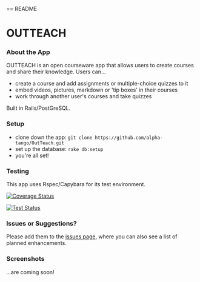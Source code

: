 == README

# OUTTEACH

### About the App

OUTTEACH is an open courseware app that allows users to create courses and share their knowledge. Users can...
* create a course and add assignments or multiple-choice quizzes to it
* embed videos, pictures, markdown or 'tip boxes' in their courses
* work through another user's courses and take quizzes

Built in Rails/PostGreSQL.

### Setup

* clone down the app: `git clone https://github.com/alpha-tango/OutTeach.git`
* set up the database: `rake db:setup`
* you're all set!

### Testing

This app uses Rspec/Capybara for its test environment.

[![Coverage Status](https://img.shields.io/coveralls/alpha-tango/OutTeach.svg)](https://coveralls.io/r/alpha-tango/OutTeach?branch=master)

[![Test Status](https://travis-ci.org/alpha-tango/OutTeach.svg?branch=master)](https://travis-ci.org/alpha-tango/OutTeach.svg?branch=master)

### Issues or Suggestions?

Please add them to the [issues page](https://github.com/alpha-tango/OutTeach/issues), where you can also see a list of planned enhancements.

### Screenshots

...are coming soon!
